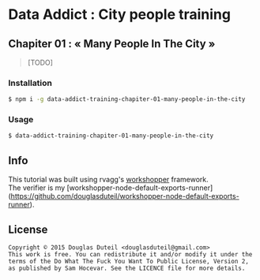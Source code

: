 # Data Addict : City people training 

## Chapiter 01 : « Many People In The City »

> [TODO]

### Installation

```sh
$ npm i -g data-addict-training-chapiter-01-many-people-in-the-city
```

### Usage

```sh
$ data-addict-training-chapiter-01-many-people-in-the-city
```

## Info

This tutorial was built using rvagg's [workshopper](https://github.com/rvagg/workshopper) framework.  
The verifier is my [workshopper-node-default-exports-runner] (https://github.com/douglasduteil/workshopper-node-default-exports-runner).


## License

    Copyright © 2015 Douglas Duteil <douglasduteil@gmail.com>
    This work is free. You can redistribute it and/or modify it under the
    terms of the Do What The Fuck You Want To Public License, Version 2,
    as published by Sam Hocevar. See the LICENCE file for more details.
